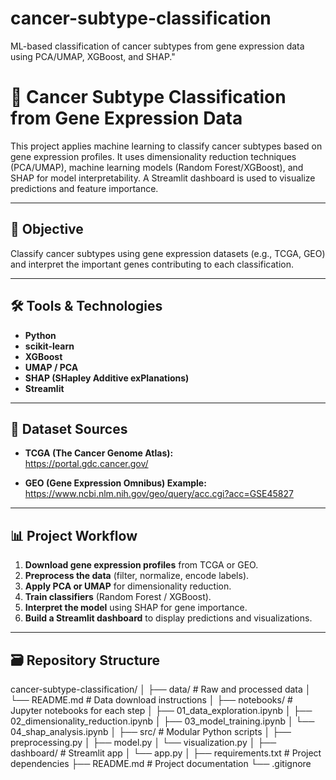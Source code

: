 # cancer-subtype-classification
ML-based classification of cancer subtypes from gene expression data using PCA/UMAP, XGBoost, and SHAP."
# 🧬 Cancer Subtype Classification from Gene Expression Data

This project applies machine learning to classify cancer subtypes based on gene expression profiles. It uses dimensionality reduction techniques (PCA/UMAP), machine learning models (Random Forest/XGBoost), and SHAP for model interpretability. A Streamlit dashboard is used to visualize predictions and feature importance.

---

## 📌 Objective

Classify cancer subtypes using gene expression datasets (e.g., TCGA, GEO) and interpret the important genes contributing to each classification.

---

## 🛠️ Tools & Technologies

- **Python**
- **scikit-learn**
- **XGBoost**
- **UMAP / PCA**
- **SHAP (SHapley Additive exPlanations)**
- **Streamlit**

---

## 📂 Dataset Sources

- **TCGA (The Cancer Genome Atlas):**  
  https://portal.gdc.cancer.gov/

- **GEO (Gene Expression Omnibus) Example:**  
  https://www.ncbi.nlm.nih.gov/geo/query/acc.cgi?acc=GSE45827

---

## 📊 Project Workflow

1. **Download gene expression profiles** from TCGA or GEO.
2. **Preprocess the data** (filter, normalize, encode labels).
3. **Apply PCA or UMAP** for dimensionality reduction.
4. **Train classifiers** (Random Forest / XGBoost).
5. **Interpret the model** using SHAP for gene importance.
6. **Build a Streamlit dashboard** to display predictions and visualizations.

---

## 🗃️ Repository Structure
cancer-subtype-classification/
│
├── data/ # Raw and processed data
│ └── README.md # Data download instructions
│
├── notebooks/ # Jupyter notebooks for each step
│ ├── 01_data_exploration.ipynb
│ ├── 02_dimensionality_reduction.ipynb
│ ├── 03_model_training.ipynb
│ └── 04_shap_analysis.ipynb
│
├── src/ # Modular Python scripts
│ ├── preprocessing.py
│ ├── model.py
│ └── visualization.py
│
├── dashboard/ # Streamlit app
│ └── app.py
│
├── requirements.txt # Project dependencies
├── README.md # Project documentation
└── .gitignore
